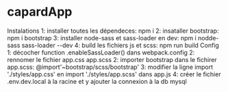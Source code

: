 # capardApp
Instalations
  1: installer toutes les dépendeces: npm i
  2: insataller bootstrap: npm i bootstrap
  3: installer node-sass et sass-loader en dev: npm i nodde-sass sass-loader --dev
  4: build les fichiers js et scss: npm run build 
Config
  1: décocher function  .enableSassLoader() dans webpack.config 
  2: rennomer le fichier app.css app.scss 
  2: importer bootstrap dans le fichirer app.scss: @import'~bootstrap/scss/bootstrap'
  3: modifier  la ligne import './styles/app.css' en import './styles/app.scss' dans app.js
  4: créer le fichier .env.dev.local à la racine et y ajouter la connexion à la db mysql
  
